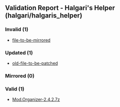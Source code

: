 ## Validation Report - Halgari's Helper (halgari/halgaris_helper)


### Invalid (1)
*  [file-to-be-mirrored](https://build.wabbajack.org/authored_files/direct_link/file-to-be-mirrored_4a8ed41e-c4b6-4397-a6ee-8c48fd20b0a4)
### Updated (1)
*  [old-file-to-be-patched](https://build.wabbajack.org/authored_files/direct_link/old-file-to-be-patched_56cb208b-27b6-4521-aed4-66fd0eaa4272)
### Mirrored (0)
### Valid (1)
*  [Mod.Organizer-2.4.2.7z](https://github.com/ModOrganizer2/modorganizer/releases/download/v2.4.2/Mod.Organizer-2.4.2.7z)
